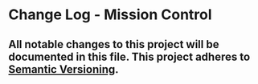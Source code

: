 # Change Log - Mission Control
All notable changes to this project will be documented in this file.
This project adheres to [Semantic Versioning](http://semver.org/).
----
